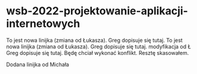 # wsb-2022-projektowanie-aplikacji-internetowych

To jest nowa linijka (zmiana od Łukasza).
Greg dopisuje się tutaj.
To jest nowa linijka (zmiana od Łukasza).
Greg dopisuje się tutaj. modyfikacja od Ł
Greg dopisuje się tutaj. Będę chciał wykonać konflikt.
Resztę skasowałem.

Dodana linijka od Michała
